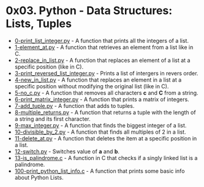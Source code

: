 # 0x03. Python - Data Structures: Lists, Tuples

- [0-print_list_integer.py](https://github.com/CharlesMariga/alx-higher_level_programming/blob/main/0x03-python-data_structures/0-print_list_integer.py) - A function that prints all the integers of a list.
- [1-element_at.py](https://github.com/CharlesMariga/alx-higher_level_programming/blob/main/0x03-python-data_structures/1-element_at.py) - A function that retrieves an element from a list like in C.
- [2-replace_in_list.py](https://github.com/CharlesMariga/alx-higher_level_programming/blob/main/0x03-python-data_structures/2-replace_in_list.py) - A function that replaces an element of a list at a specific position (like in C).
- [3-print_reversed_list_integer.py](https://github.com/CharlesMariga/alx-higher_level_programming/blob/main/0x03-python-data_structures/3-print_reversed_list_integer.py) - Prints a list of intergers in revers order.
- [4-new_in_list.py](https://github.com/CharlesMariga/alx-higher_level_programming/blob/main/0x03-python-data_structures/4-new_in_list.py) - A function that replaces an element in a list at a specific position without modifying the original list (like in C).
- [5-no_c.py](https://github.com/CharlesMariga/alx-higher_level_programming/blob/main/0x03-python-data_structures/5-no_c.py) - A function that removes all characters **c** and **C** from a string.
- [6-print_matrix_integer.py](https://github.com/CharlesMariga/alx-higher_level_programming/blob/main/0x03-python-data_structures/6-print_matrix_integer.py) - A function that prints a matrix of integers.
- [7-add_tuple.py](https://github.com/CharlesMariga/alx-higher_level_programming/blob/main/0x03-python-data_structures/7-add_tuple.py) - A function that adds to tuples.
- [8-multiple_returns.py](https://github.com/CharlesMariga/alx-higher_level_programming/blob/main/0x03-python-data_structures/8-multiple_returns.py) - A function that returns a tuple with the length of a string and its first character.
- [9-max_integer.py](https://github.com/CharlesMariga/alx-higher_level_programming/blob/main/0x03-python-data_structures/9-max_integer.py) - A function that finds the biggest integer of a list.
- [10-divisible_by_2.py](https://github.com/CharlesMariga/alx-higher_level_programming/blob/main/0x03-python-data_structures/10-divisible_by_2.py) - A function that finds all multiples of 2 in a list.
- [11-delete_at.py](https://github.com/CharlesMariga/alx-higher_level_programming/blob/main/0x03-python-data_structures/11-delete_at.py) - A function that deletes the item at a specific position in a list.
- [12-switch.py](https://github.com/CharlesMariga/alx-higher_level_programming/blob/main/0x03-python-data_structures/12-switch.py) - Switches value of **a** and **b**.
- [13-is_palindrome.c](https://github.com/CharlesMariga/alx-higher_level_programming/blob/main/0x03-python-data_structures/13-is_palindrome.c) - A function in C that checks if a singly linked list is a palindrome.
- [100-print_python_list_info.c]() - A function that prints some basic info about Python Lists.
